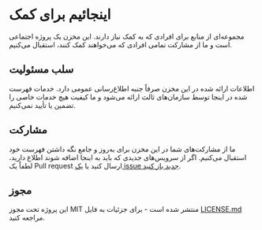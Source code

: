 # اینجائیم برای کمک

مجموعه‌ای از منابع برای افرادی که به کمک نیاز دارند. این مخزن یک پروژه اجتماعی است و ما از مشارکت تمامی افرادی که می‌خواهند کمک کنند، استقبال می‌کنیم.

## سلب مسئولیت

اطلاعات ارائه شده در این مخزن صرفاً جنبه اطلاع‌رسانی عمومی دارد. خدمات فهرست شده در اینجا توسط سازمان‌های ثالث ارائه می‌شود و ما کیفیت هیچ خدمات خاصی را تضمین یا تأیید نمی‌کنیم.

## مشارکت

ما از مشارکت‌های شما در این مخزن برای به‌روز و جامع نگه داشتن فهرست خود استقبال می‌کنیم. اگر از سرویس‌های جدیدی که باید به اینجا اضافه شوند اطلاع دارید، لطفاً یک Pull request ارسال کنید یا [یک issue جدید باز کنید](https://github.com/iranian-github/here-to-help/issues).

## مجوز

این پروژه تحت مجوز MIT منتشر شده است - برای جزئیات به فایل [LICENSE.md](LICENSE.md) مراجعه کنید.
